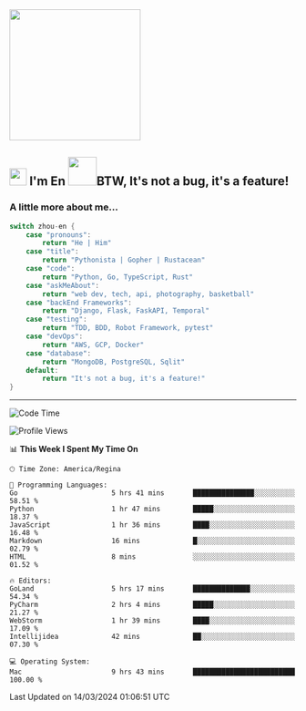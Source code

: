 <img align='center' src="https://media.giphy.com/media/GP1TJJSV4Ys1r64q2A/giphy.gif" width="230">

<h2><img src="https://emojis.slackmojis.com/emojis/images/1531849430/4246/blob-sunglasses.gif?1531849430" width="30"/> I'm En <img src="https://media.giphy.com/media/12oufCB0MyZ1Go/giphy.gif" width="50">BTW, It's not a bug, it's a feature!</h2>


<!-- <img align='right' src="https://media.giphy.com/media/M9gbBd9nbDrOTu1Mqx/giphy.gif" width="230"> -->


### A little more about me... 
<!--
```javascript
const zhou-en = {
    pronouns: "He" | "Him",
    title: "Pythonista" | "Gopher" | "Rustacean",
    code: ["Python", "Go", "Rust", "TypeScript"],
    askMeAbout: ["web dev", "tech", "app dev", "photography"],
    technologies: {
        backEnd: {
            python: ["Django", "Flask", "FaskAPI"],
            go: []
        },
        scraping: ["selenium", "scrapy", "spider"],
        testing: ["Robot Framework"],
        devOps: ["AWS", "Docker", "GCP", "Nginx"],
        databases: ["mongo", "postgresql", "sqlite"],
        misc: ["Firebase", "Heroku"]
    },
    architecture: ["Event Driven Architecture", "Microservices"],
    currentFocus: ["Temporal", "Rust"],
    funFact: "It's not a bug, it's a feature!"
};
```
  -->

```go
switch zhou-en {
    case "pronouns":
        return "He | Him"
    case "title":
        return "Pythonista | Gopher | Rustacean"
    case "code":
        return "Python, Go, TypeScript, Rust"
    case "askMeAbout":
        return "web dev, tech, api, photography, basketball"
    case "backEnd Frameworks":
        return "Django, Flask, FaskAPI, Temporal"
    case "testing":
        return "TDD, BDD, Robot Framework, pytest"
    case "devOps":
        return "AWS, GCP, Docker"
    case "database":
        return "MongoDB, PostgreSQL, Sqlit"
    default:
        return "It's not a bug, it's a feature!"
}
```




---
<!--START_SECTION:waka-->
![Code Time](http://img.shields.io/badge/Code%20Time-1%2C278%20hrs%2024%20mins-blue)

![Profile Views](http://img.shields.io/badge/Profile%20Views-0-blue)

📊 **This Week I Spent My Time On** 

```text
🕑︎ Time Zone: America/Regina

💬 Programming Languages: 
Go                       5 hrs 41 mins       ███████████████░░░░░░░░░░   58.51 % 
Python                   1 hr 47 mins        █████░░░░░░░░░░░░░░░░░░░░   18.37 % 
JavaScript               1 hr 36 mins        ████░░░░░░░░░░░░░░░░░░░░░   16.48 % 
Markdown                 16 mins             █░░░░░░░░░░░░░░░░░░░░░░░░   02.79 % 
HTML                     8 mins              ░░░░░░░░░░░░░░░░░░░░░░░░░   01.52 % 

🔥 Editors: 
GoLand                   5 hrs 17 mins       ██████████████░░░░░░░░░░░   54.34 % 
PyCharm                  2 hrs 4 mins        █████░░░░░░░░░░░░░░░░░░░░   21.27 % 
WebStorm                 1 hr 39 mins        ████░░░░░░░░░░░░░░░░░░░░░   17.09 % 
Intellijidea             42 mins             ██░░░░░░░░░░░░░░░░░░░░░░░   07.30 % 

💻 Operating System: 
Mac                      9 hrs 43 mins       █████████████████████████   100.00 % 
```


 Last Updated on 14/03/2024 01:06:51 UTC
<!--END_SECTION:waka-->
